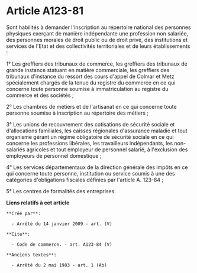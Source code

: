 # Article A123-81

Sont habilités à demander l'inscription au répertoire national des personnes physiques exerçant de manière indépendante une
profession non salariée, des personnes morales de droit public ou de droit privé, des institutions et services de l'Etat et
des collectivités territoriales et de leurs établissements : 

1° Les greffiers des tribunaux de commerce, les greffiers des tribunaux de grande instance statuant en matière commerciale,
les greffiers des tribunaux d'instance du ressort des cours d'appel de Colmar et Metz spécialement chargés de la tenue du
registre du commerce en ce qui concerne toute personne soumise à immatriculation au registre du commerce et des sociétés ; 

2° Les chambres de métiers et de l'artisanat en ce qui concerne toute personne soumise à inscription au répertoire des
métiers ; 

3° Les unions de recouvrement des cotisations de sécurité sociale et d'allocations familiales, les caisses régionales
d'assurance maladie et tout organisme gérant un régime obligatoire de sécurité sociale en ce qui concerne les professions
libérales, les travailleurs indépendants, les non-salariés agricoles et tout employeur de personnel salarié, à l'exclusion
des employeurs de personnel domestique ; 

4° Les services départementaux de la direction générale des impôts en ce qui concerne toute personne, institution ou service
soumis à une des catégories d'obligations fiscales définies par l'article A. 123-84 ; 

5° Les centres de formalités des entreprises.

**Liens relatifs à cet article**

	**Créé par**:

	  - Arrêté du 14 janvier 2009 - art. (V)

	**Cite**:

	  - Code de commerce. - art. A123-84 (V)

	**Anciens textes**:

	  - Arrêté du 2 mai 1983 - art. 1 (Ab)
